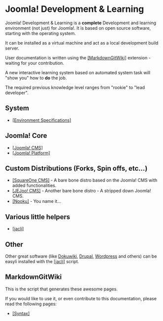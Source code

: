 # Joomla! Development & Learning

Joomla! Development & Learning is a **complete** Development and learning environment (not just) for Joomla!. It is based on open source software, starting with the operating system.

It can be installed as a virtual machine and act as a local development build server.

User documentation is written using the [[MarkdownGitWiki]](MarkdownGitWiki) extension - waiting for your contribution.

A new interactive learning system based on automated system task will "show you" how to **do** the job.

The required previous knowledge level ranges from "rookie" to "lead developer".

## System

* [[Environment Specifications]](Environment)

## Joomla! Core

* [[Joomla! CMS]](Distros/JoomlaCMS)
* [[Joomla! Platform]](Distros/JoomlaPlatform)

## Custom Distributions (Forks, Spin offs, etc...)

* [[SquareOne CMS]](Distros/SquareOneCMS) - A bare bone distro based on the Joomla! CMS with added functionalities.
* [[JEJoo! CMS]](Distros/JEJooCMS) - Another bare bone distro - A stripped down Joomla! CMS.
* [[Nooku]](Distros/Nooku) - You name it...

## Various little helpers

* [[jacli]](Helpers/jacli)

## Other

Other great software (like [Dokuwiki](http://dokuwiki.org), [Drupal](http://drupal.org), [Wordpress](http://wordpress.org) and others)
 can be easyli installed with the [[jacli]](Helpers/jacli) script.

## MarkdownGitWiki

This is the script that generates these awesome pages.

If you would like to use it, or even contribute to this documentation, please read the following pages:

* [[Syntax]](MarkdownGitWiki/Syntax)
